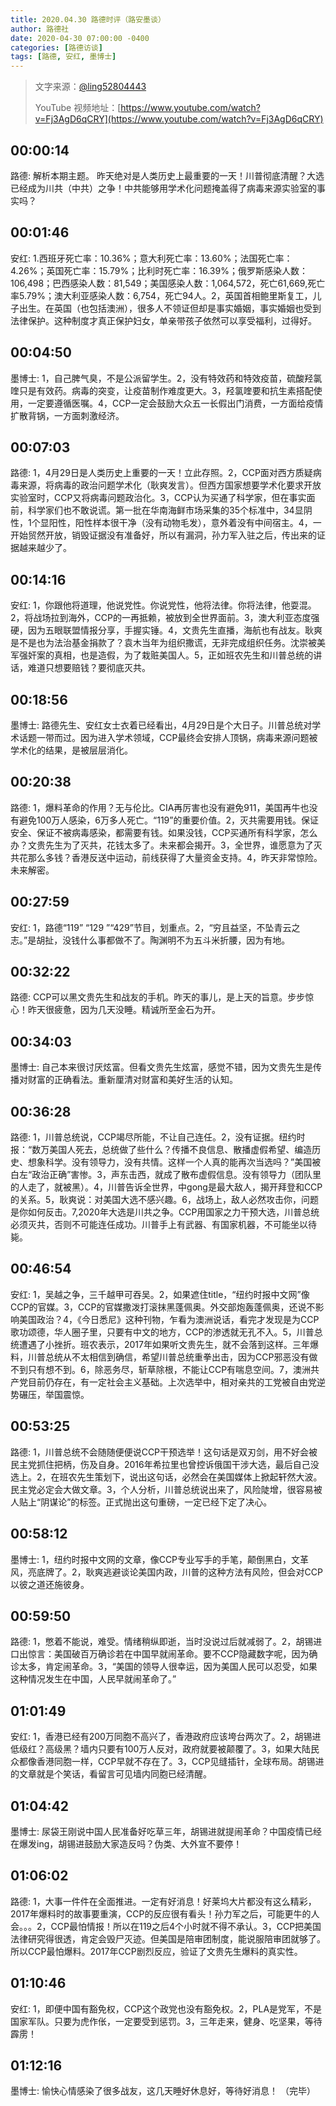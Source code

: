 ```yaml
---
title: 2020.04.30 路德时评（路安墨谈）
author: 路德社
date: 2020-04-30 07:00:00 -0400
categories: [路德访谈]
tags: [路德, 安红, 墨博士]
---
```


> 文字来源：[@ling52804443](https://twitter.com/ling52804443)
>
> YouTube 视频地址：[https://www.youtube.com/watch?v=Fj3AgD6qCRY](https://www.youtube.com/watch?v=Fj3AgD6qCRY)

## 00:00:14

路德: 解析本期主题。
昨天绝对是人类历史上最重要的一天！川普彻底清醒？大选已经成为川共（中共）之争！中共能够用学术化问题掩盖得了病毒来源实验室的事实吗？

## 00:01:46

安红: 1.西班牙死亡率：10.36%；意大利死亡率：13.60%；法国死亡率：4.26%；英国死亡率：15.79%；比利时死亡率：16.39%；俄罗斯感染人数：106,498；巴西感染人数：81,549；美国感染人数：1,064,572，死亡61,669,死亡率5.79%；澳大利亚感染人数：6,754，死亡94人。2，英国首相鲍里斯复工，儿子出生。在英国（也包括澳洲），很多人不领证但却是事实婚姻，事实婚姻也受到法律保护。这种制度才真正保护妇女，单亲带孩子依然可以享受福利，过得好。

## 00:04:50

墨博士: 1，自己脾气臭，不是公派留学生。2，没有特效药和特效疫苗，硫酸羟氯喹只是有效药。病毒的突变，让疫苗制作难度更大。3，羟氯喹要和抗生素搭配使用，一定要遵循医嘱。4，CCP一定会鼓励大众五一长假出门消费，一方面给疫情扩散背锅，一方面刺激经济。

## 00:07:03

路德: 1，4月29日是人类历史上重要的一天！立此存照。2，CCP面对西方质疑病毒来源，将病毒的政治问题学术化（耿爽发言）。但西方国家想要学术化要求开放实验室时，CCP又将病毒问题政治化。3，CCP认为买通了科学家，但在事实面前，科学家们也不敢说谎。第一批在华南海鲜市场采集的35个标准中，34显阴性，1个显阳性，阳性样本很干净（没有动物毛发），意外着没有中间宿主。4，一开始贸然开放，销毁证据没有准备好，所以有漏洞，孙力军入驻之后，传出来的证据越来越少了。

## 00:14:16

安红: 1，你跟他将道理，他说党性。你说党性，他将法律。你将法律，他耍混。2，将战场拉到海外，CCP的一再抵赖，被放到全世界面前。3，澳大利亚态度强硬，因为五眼联盟情报分享，手握实锤。4，文贵先生直播，海航也有战友。耿爽是不是也为法治基金捐款了？袁木当年为组织撒谎，无非完成组织任务。沈崇被美军强奸案的真相，也是造假，为了栽赃美国人。5，正如班农先生和川普总统的讲话，难道只想要赔钱？要彻底灭共。

## 00:18:56

墨博士: 路德先生、安红女士衣着已经看出，4月29日是个大日子。川普总统对学术话题一带而过。因为进入学术领域，CCP最终会安排人顶锅，病毒来源问题被学术化的结果，是被层层消化。

## 00:20:38

路德: 1，爆料革命的作用？无与伦比。CIA再厉害也没有避免911，美国再牛也没有避免100万人感染，6万多人死亡。“119”的重要价值。2，灭共需要用钱。保证安全、保证不被病毒感染，都需要有钱。如果没钱，CCP买通所有科学家，怎么办？文贵先生为了灭共，花钱太多了。未来都会揭开。3，全世界，谁愿意为了灭共花那么多钱？香港反送中运动，前线获得了大量资金支持。4，昨天非常惊险。未来解密。

## 00:27:59

安红: 1，路德“119” “129 ”“429”节目，划重点。2，“穷且益坚，不坠青云之志。”是胡扯，没钱什么事都做不了。陶渊明不为五斗米折腰，因为有地。

## 00:32:22

路德: CCP可以黑文贵先生和战友的手机。昨天的事儿，是上天的旨意。步步惊心！昨天很疲惫，因为几天没睡。精诚所至金石为开。

## 00:34:03

墨博士: 自己本来很讨厌炫富。但看文贵先生炫富，感觉不错，因为文贵先生是传播对财富的正确看法。重新厘清对财富和美好生活的认知。

## 00:36:28

路德: 1，川普总统说，CCP竭尽所能，不让自己连任。2，没有证据。纽约时报：“数万美国人死去，总统做了些什么？传播不良信息、散播虚假希望、编造历史、想象科学。没有领导力，没有共情。这样一个人真的能再次当选吗？”美国被白左“政治正确”害惨。3，声东击西，就成了散布虚假信息。没有领导力（团队里的人走了，就被黑）。4，川普告诉全世界，中gong是最大敌人，揭开拜登和CCP的关系。5，耿爽说：对美国大选不感兴趣。6，战场上，敌人必然攻击你，问题是你如何反击。7,2020年大选是川共之争。CCP用国家之力干预大选，川普总统必须灭共，否则不可能连任成功。川普手上有武器、有国家机器，不可能坐以待毙。

## 00:46:54

安红: 1，吴越之争，三千越甲可吞吴。2，如果遮住title，“纽约时报中文网”像CCP的官媒。3，CCP的官媒撒泼打滚抹黑蓬佩奥。外交部炮轰蓬佩奥，还说不影响美国政治？4，《今日悉尼》这种刊物，乍看为澳洲说话，看完才发现是为CCP歌功颂德，华人圈子里，只要有中文的地方，CCP的渗透就无孔不入。5，川普总统遭遇了小挫折。班农表示，2017年如果听文贵先生，就不会落到这样。三年爆料，川普总统从不太相信到确信，希望川普总统重拳出击，因为CCP邪恶没有做不到只有想不到。6，除恶务尽，斩草除根，不能让CCP有喘息空间。7，澳洲共产党目前仍存在，有一定社会主义基础。上次选举中，相对亲共的工党被自由党逆势碾压，举国震惊。

## 00:53:25

路德:  1，川普总统不会随随便便说CCP干预选举！这句话是双刃剑，用不好会被民主党抓住把柄，伤及自身。2016年希拉里也曾控诉俄国干涉大选，最后自己没选上。2，在班农先生策划下，说出这句话，必然会在美国媒体上掀起轩然大波。民主党必定会大做文章。3，个人分析，川普总统说出来了，风险陡增，很容易被人贴上“阴谋论”的标签。正式抛出这句重磅，一定已经下定了决心。

## 00:58:12

墨博士: 1，纽约时报中文网的文章，像CCP专业写手的手笔，颠倒黑白，文革风，亮底牌了。2，耿爽逃避谈论美国内政，川普的这种方法有风险，但会对CCP以彼之道还施彼身。

## 00:59:50

路德: 1，憋着不能说，难受。情绪稍纵即逝，当时没说过后就减弱了。2，胡锡进口出惊言：美国破百万确诊若在中国早就闹革命。要不CCP隐藏数字呢，因为确诊太多，肯定闹革命。3，“美国的领导人很幸运，因为美国人民可以忍受，如果这种情况发生在中国，人民早就闹革命了。”

## 01:01:49

安红: 1，香港已经有200万同胞不高兴了，香港政府应该垮台两次了。2，胡锡进低级红？高级黑？墙内只要有100万人反对，政府就要被颠覆了。3，如果大陆民众都像香港同胞一样，CCP早就不存在了。3，CCP见缝插针，全球布局。胡锡进的文章就是个笑话，看留言可见墙内同胞已经清醒。

## 01:04:42

墨博士: 尿袋王刚说中国人民准备好吃草三年，胡锡进就提闹革命？中国疫情已经在爆发ing，胡锡进鼓励大家造反吗？伪类、大外宣不要停！

## 01:06:02

路德: 1，大事一件件在全面推进。一定有好消息！好莱坞大片都没有这么精彩，2017年爆料时的故事要重演，CCP的反应很有看头！孙力军之后，可能更牛的人会。。。2，CCP最怕情报！所以在119之后4个小时就不得不承认。3，CCP把美国法律研究得很透，肯定会毁尸灭迹。但美国是陪审团制度，能说服陪审团就够了。所以CCP最怕爆料。2017年CCP剧烈反应，验证了文贵先生爆料的真实性。

## 01:10:46

安红: 1，即便中国有豁免权，CCP这个政党也没有豁免权。2，PLA是党军，不是国家军队。只要为虎作伥，一定要受到惩罚。3，三年走来，健身、吃坚果，等待霹雳！

## 01:12:16

墨博士: 愉快心情感染了很多战友，这几天睡好休息好，等待好消息！
（完毕）
